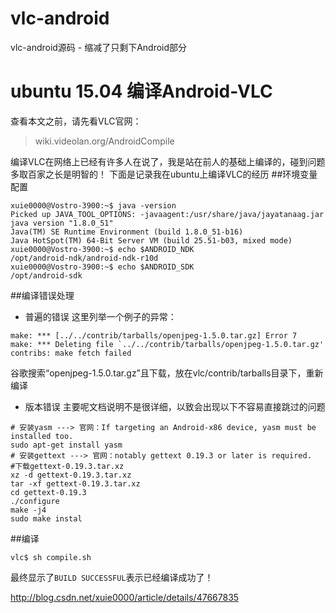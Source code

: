 # vlc-android
vlc-android源码 - 缩减了只剩下Android部分

# ubuntu 15.04 编译Android-VLC
查看本文之前，请先看VLC官网：

> wiki.videolan.org/AndroidCompile

编译VLC在网络上已经有许多人在说了，我是站在前人的基础上编译的，碰到问题多取百家之长是明智的！
下面是记录我在ubuntu上编译VLC的经历
##环境变量配置

```
xuie0000@Vostro-3900:~$ java -version
Picked up JAVA_TOOL_OPTIONS: -javaagent:/usr/share/java/jayatanaag.jar 
java version "1.8.0_51"
Java(TM) SE Runtime Environment (build 1.8.0_51-b16)
Java HotSpot(TM) 64-Bit Server VM (build 25.51-b03, mixed mode)
xuie0000@Vostro-3900:~$ echo $ANDROID_NDK 
/opt/android-ndk/android-ndk-r10d
xuie0000@Vostro-3900:~$ echo $ANDROID_SDK 
/opt/android-sdk
```
##编译错误处理
- 普遍的错误
这里列举一个例子的异常：

```
make: *** [../../contrib/tarballs/openjpeg-1.5.0.tar.gz] Error 7
make: *** Deleting file `../../contrib/tarballs/openjpeg-1.5.0.tar.gz'
contribs: make fetch failed
```
谷歌搜索“openjpeg-1.5.0.tar.gz”且下载，放在vlc/contrib/tarballs目录下，重新编译

- 版本错误
主要呢文档说明不是很详细，以致会出现以下不容易直接跳过的问题

```
# 安装yasm ---> 官网：If targeting an Android-x86 device, yasm must be installed too.
sudo apt-get install yasm
# 安装gettext ---> 官网：notably gettext 0.19.3 or later is required.
#下载gettext-0.19.3.tar.xz
xz -d gettext-0.19.3.tar.xz
tar -xf gettext-0.19.3.tar.xz
cd gettext-0.19.3
./configure
make -j4
sudo make instal
```
##编译

```
vlc$ sh compile.sh
```
最终显示了`BUILD SUCCESSFUL`表示已经编译成功了！

http://blog.csdn.net/xuie0000/article/details/47667835
